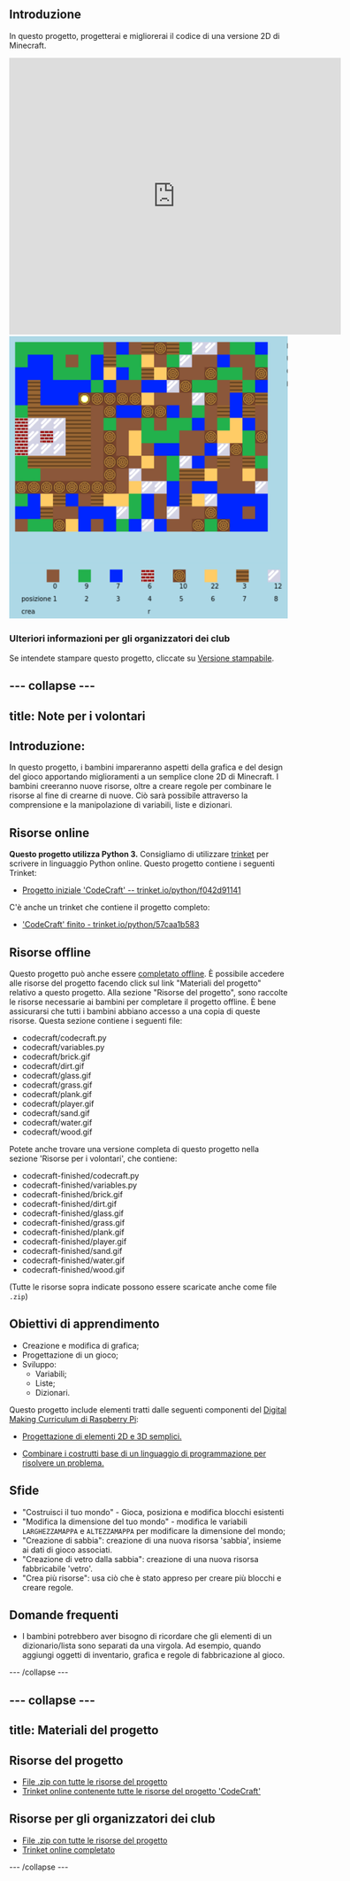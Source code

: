 ## Introduzione

In questo progetto, progetterai e migliorerai il codice di una versione 2D di Minecraft.

<div class="trinket">
  <iframe src="https://trinket.io/embed/python/57caa1b583?outputOnly=true&start=result" width="600" height="500" frameborder="0" marginwidth="0" marginheight="0" allowfullscreen>
  </iframe>
  <img src="images/craft-finished.png">
</div>

### Ulteriori informazioni per gli organizzatori dei club

Se intendete stampare questo progetto, cliccate su [Versione stampabile](https://projects.raspberrypi.org/it-IT/projects/codecraft/print).

--- collapse ---
---
title: Note per i volontari
---

## Introduzione:

In questo progetto, i bambini impareranno aspetti della grafica e del design del gioco apportando miglioramenti a un semplice clone 2D di Minecraft. I bambini creeranno nuove risorse, oltre a creare regole per combinare le risorse al fine di crearne di nuove. Ciò sarà possibile attraverso la comprensione e la manipolazione di variabili, liste e dizionari.

## Risorse online

**Questo progetto utilizza Python 3.** Consigliamo di utilizzare [trinket](https://trinket.io/) per scrivere in linguaggio Python online. Questo progetto contiene i seguenti Trinket:

+ [Progetto iniziale 'CodeCraft' -- trinket.io/python/f042d91141](https://trinket.io/python/f042d91141)

C'è anche un trinket che contiene il progetto completo:

+ ['CodeCraft' finito - trinket.io/python/57caa1b583](https://trinket.io/python/57caa1b583)

## Risorse offline

Questo progetto può anche essere [completato offline](https://www.codeclubprojects.org/en-GB/resources/python-working-offline/). È possibile accedere alle risorse del progetto facendo click sul link "Materiali del progetto" relativo a questo progetto. Alla sezione "Risorse del progetto", sono raccolte le risorse necessarie ai bambini per completare il progetto offline. È bene assicurarsi che tutti i bambini abbiano accesso a una copia di queste risorse. Questa sezione contiene i seguenti file:

+ codecraft/codecraft.py
+ codecraft/variables.py
+ codecraft/brick.gif
+ codecraft/dirt.gif
+ codecraft/glass.gif
+ codecraft/grass.gif
+ codecraft/plank.gif
+ codecraft/player.gif
+ codecraft/sand.gif
+ codecraft/water.gif
+ codecraft/wood.gif

Potete anche trovare una versione completa di questo progetto nella sezione 'Risorse per i volontari', che contiene:

+ codecraft-finished/codecraft.py
+ codecraft-finished/variables.py
+ codecraft-finished/brick.gif
+ codecraft-finished/dirt.gif
+ codecraft-finished/glass.gif
+ codecraft-finished/grass.gif
+ codecraft-finished/plank.gif
+ codecraft-finished/player.gif
+ codecraft-finished/sand.gif
+ codecraft-finished/water.gif
+ codecraft-finished/wood.gif

(Tutte le risorse sopra indicate possono essere scaricate anche come file `.zip`)

## Obiettivi di apprendimento

+ Creazione e modifica di grafica;
+ Progettazione di un gioco;
+ Sviluppo: 
    + Variabili;
    + Liste;
    + Dizionari.

Questo progetto include elementi tratti dalle seguenti componenti del [Digital Making Curriculum di Raspberry Pi](https://rpf.io/curriculum):

+ [Progettazione di elementi 2D e 3D semplici.](https://www.raspberrypi.org/curriculum/design/creator)

+ [Combinare i costrutti base di un linguaggio di programmazione per risolvere un problema.](https://www.raspberrypi.org/curriculum/programming/builder)

## Sfide

+ "Costruisci il tuo mondo" - Gioca, posiziona e modifica blocchi esistenti
+ "Modifica la dimensione del tuo mondo" - modifica le variabili `LARGHEZZAMAPPA` e `ALTEZZAMAPPA` per modificare la dimensione del mondo;
+ "Creazione di sabbia": creazione di una nuova risorsa 'sabbia', insieme ai dati di gioco associati.
+ "Creazione di vetro dalla sabbia": creazione di una nuova risorsa fabbricabile 'vetro'.
+ "Crea più risorse": usa ciò che è stato appreso per creare più blocchi e creare regole.

## Domande frequenti

+ I bambini potrebbero aver bisogno di ricordare che gli elementi di un dizionario/lista sono separati da una virgola. Ad esempio, quando aggiungi oggetti di inventario, grafica e regole di fabbricazione al gioco.

--- /collapse ---

--- collapse ---
---
title: Materiali del progetto
---

## Risorse del progetto

+ [File .zip con tutte le risorse del progetto](resources/codecraft-resources.zip)
+ [Trinket online contenente tutte le risorse del progetto 'CodeCraft'](https://trinket.io/python/f042d91141)

## Risorse per gli organizzatori dei club

+ [File .zip con tutte le risorse del progetto](solutions/codecraft-solution.zip)
+ [Trinket online completato](https://trinket.io/python/57caa1b583)

--- /collapse ---
